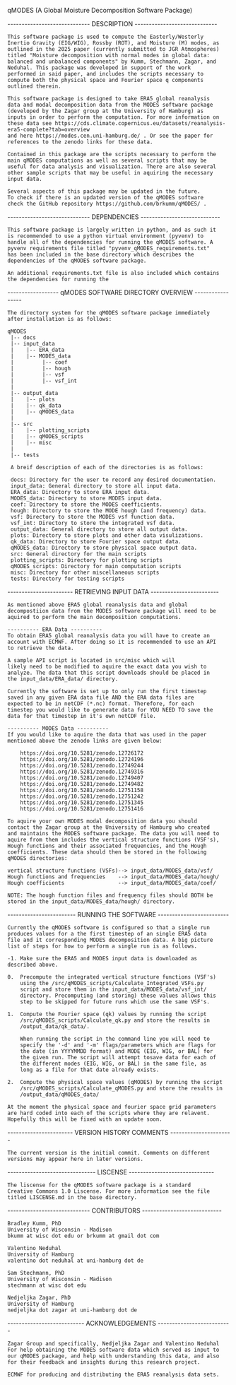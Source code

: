 qMODES (A Global Moisture Decomposition Software Package)

----------------------------- DESCRIPTION -----------------------------

    This software package is used to compute the Easterly/Westerly 
    Inertio Gravity (EIG/WIG), Rossby (ROT), and Moisture (M) modes, as
    outlined in the 2025 paper (currently submitted to JGR Atmospheres)
    titled "Moisture decomposition with normal modes in global data: 
    balanced and unbalanced components" by Kumm, Stechmann, Zagar, and
    Neduhal. This package was developed in support of the work 
    performed in said paper, and includes the scripts necessary to 
    compute both the physical space and Fourier space q components 
    outlined therein.

    This software package is designed to take ERA5 global reanalysis 
    data and modal decomposition data from the MODES software package 
    (developed by the Zagar group at the University of Hamburg) as 
    inputs in order to perform the computation. For more information on 
    these data see https://cds.climate.copernicus.eu/datasets/reanalysis-era5-complete?tab=overview 
    and here https://modes.cen.uni-hamburg.de/ . Or see the paper for
    references to the zenodo links for these data.

    Contained in this package are the scripts necessary to perform the 
    main qMODES computations as well as several scripts that may be 
    useful for data analysis and visualization. There are also several
    other sample scripts that may be useful in aquiring the necessary 
    input data.

    Several aspects of this package may be updated in the future.
    To check if there is an updated version of the qMODES software 
    check the GitHub repository https://github.com/brkumm/qMODES/ .


----------------------------- DEPENDENCIES ----------------------------

    This software package is largely written in python, and as such it 
    is recommended to use a python virtual environment (pyvenv) to 
    handle all of the dependencies for running the qMODES software. A 
    pyvenv requirements file titled "pyvenv_qMODES_requirements.txt" 
    has been included in the base directory which describes the 
    dependencies of the qMODES software package.

    An additional requirements.txt file is also included which contains 
    the dependencies for running the 


------------------ qMODES SOFTWARE DIRECTORY OVERVIEW -----------------

    The directory system for the qMODES software package immediately 
    after installation is as follows:

    qMODES
     |-- docs
     |-- input_data
     |    |-- ERA_data
     |    |-- MODES_data
     |         |-- coef
     |         |-- hough
     |         |-- vsf
     |         |-- vsf_int
     |
     |-- output_data
     |    |-- plots
     |    |-- qk_data
     |    |-- qMODES_data
     |
     |-- src
     |    |-- plotting_scripts
     |    |-- qMODES_scripts
     |    |-- misc
     |
     |-- tests

     A breif description of each of the directories is as follows:

     docs: Directory for the user to record any desired documentation.
     input_data: General directory to store all input data.
     ERA_data: Directory to store ERA input data.
     MODES_data: Directory to store MODES input data.
     coef: Directory to store the MODES coefficients.
     hough: Directory to store the MODE hough (and frequency) data.
     vsf: Directory to store the MODES vsf function data.
     vsf_int: Directory to store the integrated vsf data.
     output_data: General directory to store all output data.
     plots: Directory to store plots and other data visulizations.
     qk_data: Directory to store Fourier space output data.
     qMODES_data: Directory to store physical space output data.
     src: General directory for the main scripts
     plotting_scripts: Directory for plotting scripts
     qMODES_scripts: Directory for main computation scripts
     misc: Directory for other miscellaneous scripts
     tests: Directory for testing scripts


----------------------- RETRIEVING INPUT DATA ------------------------

    As mentioned above ERA5 global reanalysis data and global 
    decompostiion data from the MODES software package will need to be
    aquired to perform the main decomposition computations.

    ---------- ERA Data ----------
    To obtain ERA5 global reanalysis data you will have to create an 
    account with ECMWF. After doing so it is recommended to use an API
    to retrieve the data.

    A sample API script is located in src/misc which will 
    likely need to be modified to aquire the exact data you wish to 
    analyze. The data that this script downloads should be placed in
    the input_data/ERA_data/ directory.

    Currently the software is set up to only run the first timestep 
    saved in any given ERA data file AND the ERA data files are 
    expected to be in netCDF (*.nc) format. Therefore, for each 
    timestep you would like to generate data for YOU NEED TO save the
    data for that timestep in it's own netCDF file.
    
    ---------- MODES Data ----------
    If you would like to aquire the data that was used in the paper 
    mentioned above the zenodo links are given below:

        https://doi.org/10.5281/zenodo.12726172
        https://doi.org/10.5281/zenodo.12724196
        https://doi.org/10.5281/zenodo.12749244
        https://doi.org/10.5281/zenodo.12749316
        https://doi.org/10.5281/zenodo.12749407
        https://doi.org/10.5281/zenodo.12749482
        https://doi.org/10.5281/zenodo.12751158
        https://doi.org/10.5281/zenodo.12751242
        https://doi.org/10.5281/zenodo.12751345
        https://doi.org/10.5281/zenodo.12751416

    To aquire your own MODES modal decomposition data you should 
    contact the Zagar group at the University of Hamburg who created 
    and maintains the MODES software package. The data you will need to
    aquire from them includes the vertical structure functions (VSF's),
    Hough functions and their associated frequencies, and the Hough 
    coefficients. These data should then be stored in the following 
    qMODES directories:

    vertical structure functions (VSFs)--> input_data/MODES_data/vsf/
    Hough functions and frequencies    --> input_data/MODES_data/hough/
    Hough coefficients                 --> input_data/MODES_data/coef/

    NOTE: The hough function files and frequency files should BOTH be
    stored in the input_data/MODES_data/hough/ directory.

------------------------ RUNNING THE SOFTWARE -------------------------

    Currently the qMODES software is configured so that a single run 
    produces values for a the first timestep of an single ERA5 data 
    file and it corresponding MODES decomposition data. A big picture 
    list of steps for how to perform a single run is as follows.

    -1. Make sure the ERA5 and MODES input data is downloaded as 
    described above.

    0.  Precompute the integrated vertical structure functions (VSF's) 
        using the /src/qMODES_scripts/Calculate_Integrated_VSFs.py 
        script and store them in the input_data/MODES_data/vsf_int/ 
        directory. Precomputing (and storing) these values allows this
        step to be skipped for future runs which use the same VSF's.

    1.  Compute the Fourier space (qk) values by running the script 
        /src/qMODES_scripts/Calculate_qk.py and store the results in
        /output_data/qk_data/. 
       
        When running the script in the command line you will need to 
        specify the '-d' and '-m' flags/parameters which are flags for 
        the date (in YYYYMMDD format) and MODE (EIG, WIG, or BAL) for 
        the given run. The script will attempt tosave data for each of 
        the different modes (EIG, WIG, or BAL) in the same file, as 
        long as a file for that date already exists.

    2.  Compute the physical space values (qMODES) by running the script
        /src/qMODES_scripts/Calculate_qMODES.py and store the results in
        /output_data/qMODES_data/

    At the moment the physical space and fourier space grid parameters 
    are hard coded into each of the scripts where they are relavent.
    Hopefully this will be fixed with an update soon.


----------------------- VERSION HISTORY COMMENTS ----------------------

    The current version is the initial commit. Comments on different 
    versions may appear here in later versions.


------------------------------- LISCENSE ------------------------------    

    The liscense for the qMODES software package is a standard 
    Creative Commons 1.0 Liscense. For more information see the file 
    titled LISCENSE.md in the base directory.


----------------------------- CONTRIBUTORS ----------------------------

    Bradley Kumm, PhD 
    University of Wisconsin - Madison
    bkumm at wisc dot edu or brkumm at gmail dot com

    Valentino Neduhal
    University of Hamburg
    valentino dot neduhal at uni-hamburg dot de

    Sam Stechmann, PhD
    University of Wisconsin - Madison
    stechmann at wisc dot edu

    Nedjeljka Zagar, PhD
    University of Hamburg
    nedjeljka dot zagar at uni-hamburg dot de

--------------------------- ACKNOWLEDGEMENTS --------------------------

    Zagar Group and specifically, Nedjeljka Zagar and Valentino Neduhal
    For help obtaining the MODES software data which served as input to
    our qMODES package, and help with understanding this data, and also
    for their feedback and insights during this research project.

    ECMWF for producing and distributing the ERA5 reanalysis data sets.




